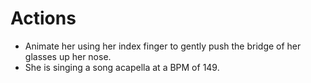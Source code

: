 # Actions

- Animate her using her index finger to gently push the bridge of her glasses up her nose.
- She is singing a song acapella at a BPM of 149. 